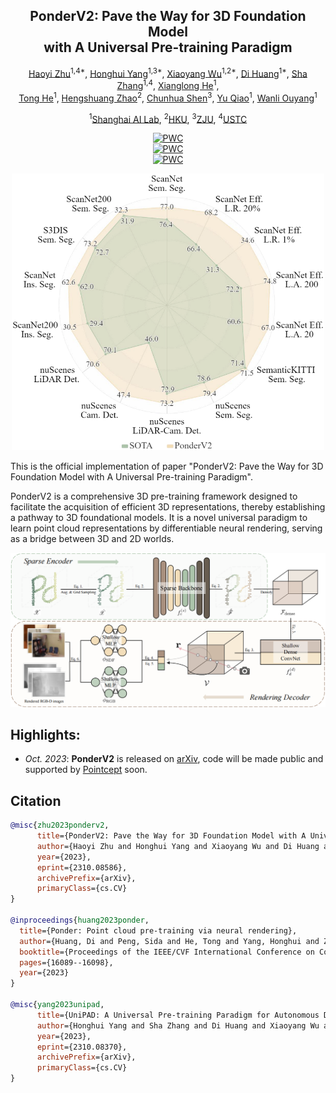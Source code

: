 <div align='center'>

<h2>PonderV2: Pave the Way for 3D Foundation Model <br>with A Universal Pre-training Paradigm</h2>

[Haoyi Zhu](https://www.haoyizhu.site/)<sup>1,4*</sup>, [Honghui Yang](https://github.com/Nightmare-n)<sup>1,3*</sup>, [Xiaoyang Wu](https://xywu.me/)<sup>1,2*</sup>, [Di Huang](https://github.com/dihuangdh)<sup>1*</sup>, [Sha Zhang](https://github.com/zhangsha1024)<sup>1,4</sup>, [Xianglong He](https://scholar.google.com/citations?hl=zh-CN&user=jKFeol0AAAAJ)<sup>1</sup>,
<br>
[Tong He](http://tonghe90.github.io/)<sup>1</sup>, [Hengshuang Zhao](https://hszhao.github.io/)<sup>2</sup>, [Chunhua Shen](https://cshen.github.io/)<sup>3</sup>, [Yu Qiao](https://mmlab.siat.ac.cn/yuqiao/)<sup>1</sup>, [Wanli Ouyang](https://wlouyang.github.io/)<sup>1</sup>
 
<sup>1</sup>[Shanghai AI Lab](https://www.shlab.org.cn/), <sup>2</sup>[HKU](https://www.hku.hk/), <sup>3</sup>[ZJU](https://www.zju.edu.cn/), <sup>4</sup>[USTC](https://en.ustc.edu.cn/) 

[![PWC](https://img.shields.io/endpoint.svg?url=https://paperswithcode.com/badge/ponderv2-pave-the-way-for-3d-foundataion/semantic-segmentation-on-scannet)](https://paperswithcode.com/sota/semantic-segmentation-on-scannet?p=ponderv2-pave-the-way-for-3d-foundataion)<br>
[![PWC](https://img.shields.io/endpoint.svg?url=https://paperswithcode.com/badge/ponderv2-pave-the-way-for-3d-foundataion/3d-semantic-segmentation-on-scannet200)](https://paperswithcode.com/sota/3d-semantic-segmentation-on-scannet200?p=ponderv2-pave-the-way-for-3d-foundataion)<br>
[![PWC](https://img.shields.io/endpoint.svg?url=https://paperswithcode.com/badge/ponderv2-pave-the-way-for-3d-foundataion/semantic-segmentation-on-s3dis)](https://paperswithcode.com/sota/semantic-segmentation-on-s3dis?p=ponderv2-pave-the-way-for-3d-foundataion)

</div>


<p align="center">
    <img src="assets/radar.png" alt="radar" width="500" />
</p>


This is the official implementation of paper "PonderV2: Pave the Way for 3D Foundation Model with A Universal Pre-training Paradigm". 

PonderV2 is a comprehensive 3D pre-training framework designed to facilitate the acquisition of efficient 3D representations, thereby establishing a pathway to 3D foundational models. It is a novel universal paradigm to learn point cloud representations by differentiable neural rendering, serving as a bridge between 3D and 2D worlds. 

<p align="center">
    <img src="assets/pipeline.png" alt="pipeline" width="800" />
</p>

## Highlights:
- *Oct. 2023*: **PonderV2** is released on [arXiv](https://arxiv.org/abs/2310.08586), code will be made public and supported by [Pointcept](https://github.com/Pointcept/Pointcept) soon.

## Citation
```bib
@misc{zhu2023ponderv2,
      title={PonderV2: Pave the Way for 3D Foundation Model with A Universal Pre-training Paradigm}, 
      author={Haoyi Zhu and Honghui Yang and Xiaoyang Wu and Di Huang and Sha Zhang and Xianglong He and Tong He and Hengshuang Zhao and Chunhua Shen and Yu Qiao and Wanli Ouyang},
      year={2023},
      eprint={2310.08586},
      archivePrefix={arXiv},
      primaryClass={cs.CV}
}

@inproceedings{huang2023ponder,
  title={Ponder: Point cloud pre-training via neural rendering},
  author={Huang, Di and Peng, Sida and He, Tong and Yang, Honghui and Zhou, Xiaowei and Ouyang, Wanli},
  booktitle={Proceedings of the IEEE/CVF International Conference on Computer Vision},
  pages={16089--16098},
  year={2023}
}

@misc{yang2023unipad,
      title={UniPAD: A Universal Pre-training Paradigm for Autonomous Driving}, 
      author={Honghui Yang and Sha Zhang and Di Huang and Xiaoyang Wu and Haoyi Zhu and Tong He and Shixiang Tang and Hengshuang Zhao and Qibo Qiu and Binbin Lin and Xiaofei He and Wanli Ouyang},
      year={2023},
      eprint={2310.08370},
      archivePrefix={arXiv},
      primaryClass={cs.CV}
}
```
